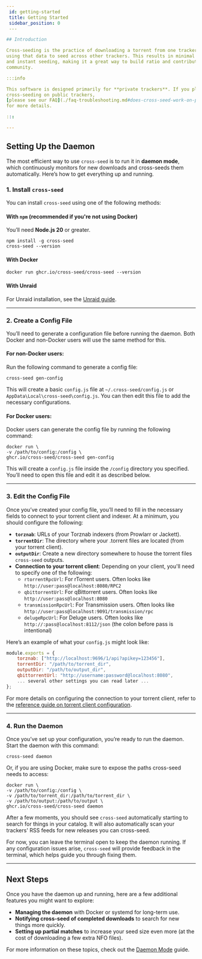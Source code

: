 ```yaml
---
 id: getting-started
 title: Getting Started
 sidebar_position: 0
 ---

## Introduction

Cross-seeding is the practice of downloading a torrent from one tracker and
using that data to seed across other trackers. This results in minimal downloads
and instant seeding, making it a great way to build ratio and contribute to the
community.

:::info

This software is designed primarily for **private trackers**. If you plan on
cross-seeding on public trackers,
[please see our FAQ](./faq-troubleshooting.md#does-cross-seed-work-on-public-trackers)
for more details.

:::

---
```


## Setting Up the Daemon

The most efficient way to use `cross-seed` is to run it in **daemon mode**,
which continuously monitors for new downloads and cross-seeds them
automatically. Here’s how to get everything up and running.

### 1. Install `cross-seed`

You can install `cross-seed` using one of the following methods:

#### With `npm` (recommended if you're not using Docker)

You’ll need **Node.js 20** or greater.

```shell
npm install -g cross-seed
cross-seed --version
```

#### With Docker

```shell
docker run ghcr.io/cross-seed/cross-seed --version
```

#### With Unraid
For Unraid installation, see the [Unraid guide](../tutorials/unraid.md).

---

### 2. Create a Config File

You’ll need to generate a configuration file before running the daemon. Both
Docker and non-Docker users will use the same method for this.

#### For non-Docker users:

Run the following command to generate a config file:

```shell
cross-seed gen-config
```

This will create a basic `config.js` file at `~/.cross-seed/config.js` or
`AppData\Local\cross-seed\config.js`. You can then edit this file to add the
necessary configurations.

#### For Docker users:

Docker users can generate the config file by running the following command:

```shell
docker run \
-v /path/to/config:/config \
ghcr.io/cross-seed/cross-seed gen-config
```

This will create a `config.js` file inside the `/config` directory you
specified. You’ll need to open this file and edit it as described below.

---

### 3. Edit the Config File

Once you’ve created your config file, you’ll need to fill in the necessary
fields to connect to your torrent client and indexer. At a minimum, you should
configure the following:

-   **`torznab`**: URLs of your Torznab indexers (from Prowlarr or Jackett).
-   **`torrentDir`**: The directory where your .torrent files are located (from
    your torrent client).
-   **`outputDir`**: Create a new directory somewhere to house the torrent files `cross-seed` outputs.
-   **Connection to your torrent client**: Depending on your client, you'll need
    to specify one of the following:
    -   `rtorrentRpcUrl`: For rTorrent users. Often looks like `http://user:pass@localhost:8080/RPC2`
    -   `qbittorrentUrl`: For qBittorrent users. Often looks like `http://user:pass@localhost:8080`
    -   `transmissionRpcUrl`: For Transmission users. Often looks like `http://user:pass@localhost:9091/transmission/rpc`
    -   `delugeRpcUrl`: For Deluge users. Often looks like `http://:pass@localhost:8112/json` (the colon before pass is intentional)

Here’s an example of what your `config.js` might look like:

```js
module.exports = {
	torznab: ["http://localhost:9696/1/api?apikey=123456"],
	torrentDir: "/path/to/torrent_dir",
    outputDir: "/path/to/output_dir",
	qbittorrentUrl: "http://username:password@localhost:8080",
	... several other settings you can read later ...
};
```

For more details on configuring the connection to your torrent client, refer to
the [reference guide on torrent client configuration](../tutorials/injection.md).

---

### 4. Run the Daemon

Once you’ve set up your configuration, you’re ready to run the daemon. Start the
daemon with this command:

```shell
cross-seed daemon
```

Or, if you are using Docker, make sure to expose the paths cross-seed needs to
access:

```shell
docker run \
-v /path/to/config:/config \
-v /path/to/torrent_dir:/path/to/torrent_dir \
-v /path/to/output:/path/to/output \
ghcr.io/cross-seed/cross-seed daemon
```

After a few moments, you should see `cross-seed` automatically starting to
search for things in your catalog. It will also automatically scan your
trackers' RSS feeds for new releases you can cross-seed.

For now, you can leave the terminal open to keep the daemon running. If any
configuration issues arise, `cross-seed` will provide feedback in the terminal,
which helps guide you through fixing them.

---

## Next Steps

Once you have the daemon up and running, here are a few additional features you
might want to explore:

-   **Managing the daemon** with Docker or systemd for long-term use.
-   **Notifying cross-seed of completed downloads** to search for new things
    more quickly.
-   **Setting up partial matches** to increase your seed size even more (at the
    cost of downloading a few extra NFO files).

For more information on these topics, check out the [Daemon Mode](./daemon.md)
guide.
